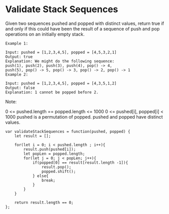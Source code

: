 # Validate Stack Sequences

Given two sequences pushed and popped with distinct values, return true if and only if this could have been the result of a sequence of push and pop operations on an initially empty stack.

```
Example 1:

Input: pushed = [1,2,3,4,5], popped = [4,5,3,2,1]
Output: true
Explanation: We might do the following sequence:
push(1), push(2), push(3), push(4), pop() -> 4,
push(5), pop() -> 5, pop() -> 3, pop() -> 2, pop() -> 1
Example 2:

Input: pushed = [1,2,3,4,5], popped = [4,3,5,1,2]
Output: false
Explanation: 1 cannot be popped before 2.
```

Note:

0 <= pushed.length == popped.length <= 1000
0 <= pushed[i], popped[i] < 1000
pushed is a permutation of popped.
pushed and popped have distinct values.

```
var validateStackSequences = function(pushed, popped) {
    let result = [];

    for(let i = 0; i < pushed.length ; i++){
        result.push(pushed[i]);
        let popLen = popped.length;
        for(let j = 0; j < popLen; j++){
            if(popped[0] == result[result.length -1]){
                result.pop();
                popped.shift();
            } else{
                break;
            }
        }
    }

    return result.length == 0;
};
```

